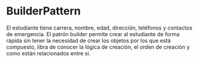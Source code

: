 # BuilderPattern
El estudiante tiene carrera, nombre, edad, dirección, teléfonos y contactos de emergencia. El patrón builder permite crear al estudiante de forma rápida sin tener la necesidad de crear los objetos por los que está compuesto, libra de conocer la lógica de creación, el orden de creación y como están relacionados entre si.
